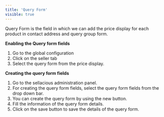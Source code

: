 ```yaml
---
title: 'Query Form'
visible: true
---
```


Query Form is the field in which we can add the price display for each product in contact address and query group form. 

**Enabling the Query form fields**
1. Go to the global configuration
2. Click on the seller tab
3. Select the query form from the price display.

**Creating the query form fields**
1. Go to the sellacious administration panel.
2. For creating the query form fields, select the query form fields from the drop down bar.
3. You can create the query form by using the new button.
4. Fill the information of the query form details.
5. Click on the save button to save the details of the query form.